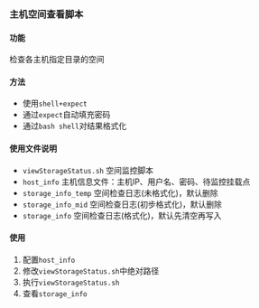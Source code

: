 ### 主机空间查看脚本
#### 功能
检查各主机指定目录的空间
#### 方法
* 使用`shell+expect`
* 通过`expect`自动填充密码
* 通过`bash shell`对结果格式化
#### 使用文件说明
* `viewStorageStatus.sh` 空间监控脚本
* `host_info` 主机信息文件：主机IP、用户名、密码、待监控挂载点
* `storage_info_temp` 空间检查日志(未格式化)，默认删除
* `storage_info_mid` 空间检查日志(初步格式化)，默认删除
* `storage_info` 空间检查日志(格式化)，默认先清空再写入
#### 使用
1. 配置`host_info` 
2. 修改`viewStorageStatus.sh`中绝对路径
3. 执行`viewStorageStatus.sh`
4. 查看`storage_info` 
